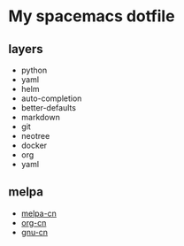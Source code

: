 # My spacemacs dotfile

## layers
- python
- yaml
- helm
- auto-completion
- better-defaults
- markdown
- git 
- neotree
- docker
- org
- yaml

## melpa
- [melpa-cn](http://mirrors.tuna.tsinghua.edu.cn/elpa/melpa/)
- [org-cn](http://mirrors.tuna.tsinghua.edu.cn/elpa/org/)
- [gnu-cn](http://mirrors.tuna.tsinghua.edu.cn/elpa/gnu/)
